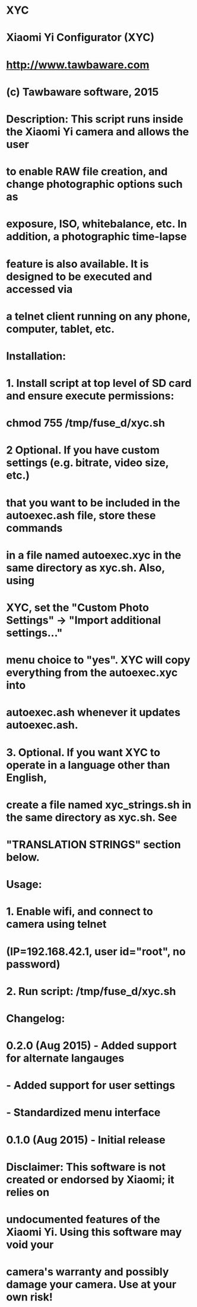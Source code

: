 # XYC
# Xiaomi Yi Configurator (XYC)
# http://www.tawbaware.com
# (c) Tawbaware software, 2015
#
# Description: This script runs inside the Xiaomi Yi camera and allows the user
# to enable RAW file creation, and change photographic options such as
# exposure, ISO, whitebalance, etc.  In addition, a photographic time-lapse
# feature is also available.  It is designed to be executed and accessed via
# a telnet client running on any phone, computer, tablet, etc.
#
#
# Installation:
#
# 1. Install script at top level of SD card and ensure execute permissions:
#        chmod 755 /tmp/fuse_d/xyc.sh
# 2  Optional.  If you have custom settings (e.g. bitrate, video size, etc.)
#    that you want to be included in the autoexec.ash file, store these commands
#    in a  file named autoexec.xyc in the same directory as xyc.sh.  Also, using
#    XYC, set the "Custom Photo Settings" ->  "Import additional settings..."
#    menu choice to "yes".  XYC will copy everything from the autoexec.xyc into
#    autoexec.ash whenever it updates autoexec.ash.
# 3. Optional.  If you want XYC to operate in a language other than English,
#    create a file named xyc_strings.sh in the same directory as xyc.sh.  See
#    "TRANSLATION STRINGS" section below.
#
# Usage:
#
# 1. Enable wifi, and connect to camera using telnet
#    (IP=192.168.42.1, user id="root", no password)
# 2. Run script: /tmp/fuse_d/xyc.sh
#
# Changelog:
#
# 0.2.0 (Aug 2015) - Added support for alternate langauges
#                  - Added support for user settings
#                  - Standardized menu interface
# 0.1.0 (Aug 2015) - Initial release
# Disclaimer: This software is not created or endorsed by Xiaomi; it relies on
# undocumented features of the Xiaomi Yi. Using this software may void your
# camera's warranty and possibly damage your camera.  Use at your own risk!
